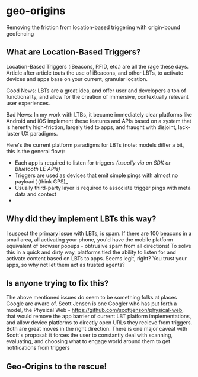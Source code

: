 geo-origins
===========

Removing the friction from location-based triggering with origin-bound geofencing


## What are Location-Based Triggers?

Location-Based Triggers (iBeacons, RFID, etc.) are all the rage these days. Article after article touts the use of iBeacons, and other LBTs, to activate devices and apps base on your current, granular location. 

Good News: LBTs are a great idea, and offer user and developers a ton of functionality, and allow for the creation of immersive, contextually relevant user experiences.

Bad News: In my work with LTBs, it became immediately clear platforms like Android and iOS implement these features and APIs based on a system that is herently high-friction, largely tied to apps, and fraught with disjoint, lack-luster UX paradigms.

Here's the current platform paradigms for LBTs (note: models differ a bit, this is the general flow):

* Each app is required to listen for triggers _(usually via an SDK or Bluetooth LE APIs)_
* Triggers are used as devices that emit simple pings with almost no payload )(think GPS)_
* Usually third-party layer is required to associate trigger pings with meta data and context
* 

## Why did they implement LBTs this way?

I suspect the primary issue with LBTs, is spam. If there are 100 beacons in a small area, all activating your phone, you'd have the mobile platform equivalent of browser popups - obtrusive spam from all directions! To solve this in a quick and dirty way, platforms tied the ability to listen for and activate content based on LBTs to apps. Seems legit, right? You trust your apps, so why not let them act as trusted agents?

## Is anyone trying to fix this?

The above mentioned issues do seem to be something folks at places Google are aware of. Scott Jensen is one Googler who has put forth a model, the Physical Web - https://github.com/scottjenson/physical-web, that would remove the app barrier of current LBT platform implementations, and allow device platforms to directly open URLs they recieve from triggers. Both are great moves in the right direction. There is one major caveat with Scott's proposal: it forces the user to constantly deal with scanning, evaluating, and choosing what to engage  world around them to get notifications from triggers

## Geo-Origins to the rescue!

